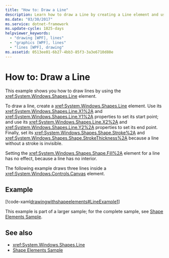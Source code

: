 ```yaml
---
title: "How to: Draw a Line"
description: Learn how to draw a Line by creating a Line element and using its X1 and Y1 properties to set its start point and its X2 and Y2 properties to set its end point.
ms.date: "03/30/2017"
ms.service: dotnet-framework
ms.update-cycle: 1825-days
helpviewer_keywords:
  - "drawing [WPF], lines"
  - "graphics [WPF], lines"
  - "lines [WPF], drawing"
ms.assetid: 0513ee01-6b27-4bb3-85f3-3a3e6710d80e
---
```

# How to: Draw a Line

This example shows you how to draw lines by using the <xref:System.Windows.Shapes.Line> element.

To draw a line, create a <xref:System.Windows.Shapes.Line> element. Use its <xref:System.Windows.Shapes.Line.X1%2A> and <xref:System.Windows.Shapes.Line.Y1%2A> properties to set its start point; and use its <xref:System.Windows.Shapes.Line.X2%2A> and <xref:System.Windows.Shapes.Line.Y2%2A> properties to set its end point. Finally, set its <xref:System.Windows.Shapes.Shape.Stroke%2A> and <xref:System.Windows.Shapes.Shape.StrokeThickness%2A> because a line without a stroke is invisible.

Setting the <xref:System.Windows.Shapes.Shape.Fill%2A> element for a line has no effect, because a line has no interior.

The following example draws three lines inside a <xref:System.Windows.Controls.Canvas> element.

## Example

[!code-xaml[drawingwithshapeelements#LineExample1](~/samples/snippets/csharp/VS_Snippets_Wpf/DrawingWithShapeElements/CS/lineexample.xaml#lineexample1)]

This example is part of a larger sample; for the complete sample, see [Shape Elements Sample](https://github.com/Microsoft/WPF-Samples/tree/master/Graphics/ShapeElements).

## See also

- <xref:System.Windows.Shapes.Line>
- [Shape Elements Sample](https://github.com/Microsoft/WPF-Samples/tree/master/Graphics/ShapeElements)
